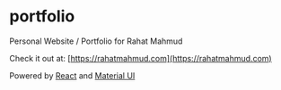 # portfolio

Personal Website / Portfolio for Rahat Mahmud

Check it out at: [https://rahatmahmud.com](https://rahatmahmud.com)

Powered by [React](https://reactjs.org/) and [Material UI](https://github.com/mui-org/material-ui)